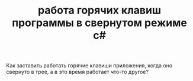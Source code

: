 ﻿---
title: "работа горячих клавиш программы в свернутом режиме c#"
se.owner.user_id: 308222
se.owner.display_name: "Алексей Милюков"
se.owner.link: "https://ru.stackoverflow.com/users/308222/%d0%90%d0%bb%d0%b5%d0%ba%d1%81%d0%b5%d0%b9-%d0%9c%d0%b8%d0%bb%d1%8e%d0%ba%d0%be%d0%b2"
se.link: "https://ru.stackoverflow.com/questions/899893/%d1%80%d0%b0%d0%b1%d0%be%d1%82%d0%b0-%d0%b3%d0%be%d1%80%d1%8f%d1%87%d0%b8%d1%85-%d0%ba%d0%bb%d0%b0%d0%b2%d0%b8%d1%88-%d0%bf%d1%80%d0%be%d0%b3%d1%80%d0%b0%d0%bc%d0%bc%d1%8b-%d0%b2-%d1%81%d0%b2%d0%b5%d1%80%d0%bd%d1%83%d1%82%d0%be%d0%bc-%d1%80%d0%b5%d0%b6%d0%b8%d0%bc%d0%b5-c"
se.question_id: 899893
se.post_type: question
se.score: 2
---
<p>Как заставить работать горячие клавиши приложения, когда оно свернуто в трее, а в это время работает что-то другое?</p>
